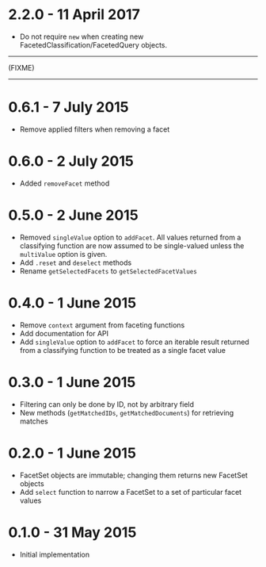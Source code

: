 # 2.2.0 - 11 April 2017
  * Do not require `new` when creating new  FacetedClassification/FacetedQuery
    objects.

---

(FIXME)

---


# 0.6.1 - 7 July 2015
  * Remove applied filters when removing a facet

# 0.6.0 - 2 July 2015
  * Added `removeFacet` method

# 0.5.0 - 2 June 2015
  * Removed `singleValue` option to `addFacet`. All values returned from a
    classifying function are now assumed to be single-valued unless the
    `multiValue` option is given.
  * Add `.reset` and `deselect` methods
  * Rename `getSelectedFacets` to `getSelectedFacetValues`

# 0.4.0 - 1 June 2015
  * Remove `context` argument from faceting functions
  * Add documentation for API
  * Add `singleValue` option to `addFacet` to force an iterable result returned
    from a classifying function to be treated as a single facet value

# 0.3.0 - 1 June 2015
  * Filtering can only be done by ID, not by arbitrary field
  * New methods (`getMatchedIDs`, `getMatchedDocuments`) for retrieving matches

# 0.2.0 - 1 June 2015
  * FacetSet objects are immutable; changing them returns new FacetSet objects
  * Add `select` function to narrow a FacetSet to a set of particular facet
    values

# 0.1.0 - 31 May 2015
  * Initial implementation
